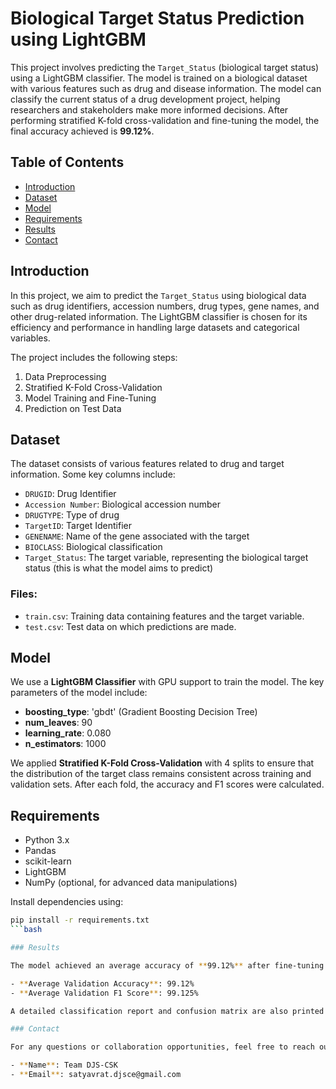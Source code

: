 # Biological Target Status Prediction using LightGBM

This project involves predicting the `Target_Status` (biological target status) using a LightGBM classifier. The model is trained on a biological dataset with various features such as drug and disease information. The model can classify the current status of a drug development project, helping researchers and stakeholders make more informed decisions.
After performing stratified K-fold cross-validation and fine-tuning the model, the final accuracy achieved is **99.12%**.

## Table of Contents

- [Introduction](#introduction)
- [Dataset](#dataset)
- [Model](#model)
- [Requirements](#requirements)
- [Results](#results)
- [Contact](#contact)

## Introduction

In this project, we aim to predict the `Target_Status` using biological data such as drug identifiers, accession numbers, drug types, gene names, and other drug-related information. The LightGBM classifier is chosen for its efficiency and performance in handling large datasets and categorical variables.

The project includes the following steps:

1. Data Preprocessing
2. Stratified K-Fold Cross-Validation
3. Model Training and Fine-Tuning
4. Prediction on Test Data

## Dataset

The dataset consists of various features related to drug and target information. Some key columns include:

- `DRUGID`: Drug Identifier
- `Accession Number`: Biological accession number
- `DRUGTYPE`: Type of drug
- `TargetID`: Target Identifier
- `GENENAME`: Name of the gene associated with the target
- `BIOCLASS`: Biological classification
- `Target_Status`: The target variable, representing the biological target status (this is what the model aims to predict)

### Files:

- `train.csv`: Training data containing features and the target variable.
- `test.csv`: Test data on which predictions are made.

## Model

We use a **LightGBM Classifier** with GPU support to train the model. The key parameters of the model include:

- **boosting_type**: 'gbdt' (Gradient Boosting Decision Tree)
- **num_leaves**: 90
- **learning_rate**: 0.080
- **n_estimators**: 1000

We applied **Stratified K-Fold Cross-Validation** with 4 splits to ensure that the distribution of the target class remains consistent across training and validation sets. After each fold, the accuracy and F1 scores were calculated.

## Requirements

- Python 3.x
- Pandas
- scikit-learn
- LightGBM
- NumPy (optional, for advanced data manipulations)

Install dependencies using:

```bash
pip install -r requirements.txt
```bash

### Results

The model achieved an average accuracy of **99.12%** after fine-tuning. Here are the key results:

- **Average Validation Accuracy**: 99.12%
- **Average Validation F1 Score**: 99.125%

A detailed classification report and confusion matrix are also printed for each fold during cross-validation.

### Contact

For any questions or collaboration opportunities, feel free to reach out:

- **Name**: Team DJS-CSK
- **Email**: satyavrat.djsce@gmail.com
